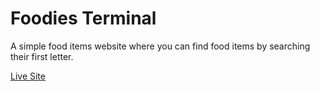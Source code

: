 <h1>Foodies Terminal</h1>
<p>A simple food items website where you can find food items by searching their first letter.</p>
<p><a href="https://pallabbarman.github.io/foodies-terminal/">Live Site</a></p>